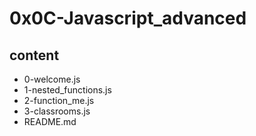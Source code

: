 # 0x0C-Javascript_advanced

## content

- 0-welcome.js
- 1-nested_functions.js
- 2-function_me.js
- 3-classrooms.js
- README.md
